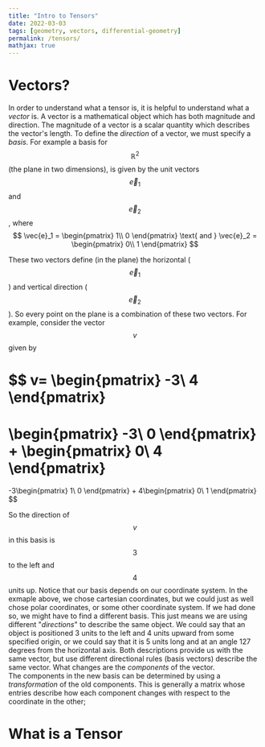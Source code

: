 ```yaml
---
title: "Intro to Tensors"
date: 2022-03-03
tags: [geometry, vectors, differential-geometry]
permalink: /tensors/
mathjax: true
---
```


# Vectors?
In order to understand what a tensor is, it is helpful to understand what a *vector* is. A vector is a mathematical object which has both magnitude and direction. The magnitude of a vector is a scalar quantity which describes the vector's length. To define the *direction* of a vector, we must specify a *basis*. For example a basis for $$\mathbb{R}^2$$ (the plane in two dimensions), is given by the unit vectors $$\vec{e}_1$$ and $$\vec{e}_2$$, where
<br>
$$
\vec{e}_1 = 
\begin{pmatrix}
1\\
0
\end{pmatrix}
\text{ and }
\vec{e}_2 = 
\begin{pmatrix}
0\\ 
1
\end{pmatrix}
$$

These two vectors define (in the plane) the horizontal ($$\vec{e}_1$$) and vertical direction ($$\vec{e}_2$$). So every point on the plane is a combination of these two vectors. For example, consider the vector $$v$$ given by 
<br>

$$
v=
\begin{pmatrix}
-3\\ 
4
\end{pmatrix}
= 
\begin{pmatrix}
-3\\ 
0
\end{pmatrix}
+
\begin{pmatrix}
0\\ 
4
\end{pmatrix}
= 
-3\begin{pmatrix}
1\\ 
0
\end{pmatrix}
+
4\begin{pmatrix}
0\\ 
1
\end{pmatrix}
$$

So the direction of $$v$$ in this basis is $$3$$ to the left and $$4$$ units up. Notice that our basis depends on our coordinate system. In the exmaple above, we chose cartesian coordinates, but we could just as well chose polar coordinates, or some other coordinate system. If we had done so, we might have to find a different basis. This just means we are using different "*directions*" to describe the same object. We could say that an object is positioned 3 units to the left and 4 units upward from some specified origin, or we could say that it is 5 units long and at an angle 127 degrees from the horizontal axis. Both descriptions provide us with the same vector, but use different directional rules (basis vectors) describe the same vector. What changes are the *components* of the vector.  <br>
The components in the new basis can be determined by using a *transformation* of the old components. This is generally a matrix whose entries describe how each component changes with respect to the coordinate in the other;

# What is a Tensor

